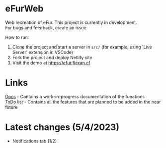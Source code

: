 # eFurWeb
Web recreation of eFur. This project is currently in development.  
For bugs and feedback, create an issue.

How to run:
1. Clone the project and start a server in `src/` (for example, using 'Live Server' extension in VSCode)
2. Fork the project and deploy Netlify site
3. Visit the demo at https://efur.flexan.cf

# Links
[Docs](docs.md) - Contains a work-in-progress documentation of the functions  
[ToDo list](todo.md) - Contains all the features that are planned to be added in the near future

# Latest changes (5/4/2023)
- Notifications tab (1/2)